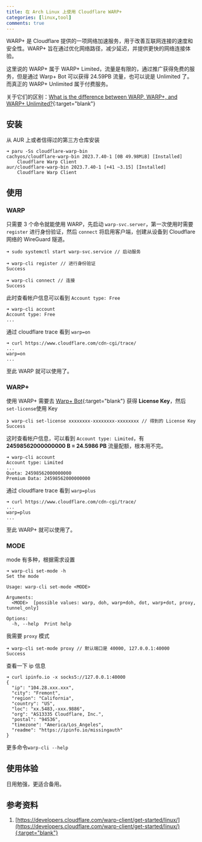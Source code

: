```yaml
---
title: 在 Arch Linux 上使用 Cloudflare WARP+
categories: [linux,tool]
comments: true
---
```


WARP+ 是 Cloudflare 提供的一项网络加速服务，用于改善互联网连接的速度和安全性。WARP+ 旨在通过优化网络路径，减少延迟，并提供更快的网络连接体验。

这里说的 WARP+ 属于 WARP+ Limited，流量是有限的，通过推广获得免费的服务，但是通过 Warp+ Bot 可以获得 24.59PB 流量，也可以说是 Unlimited 了。而真正的 WARP+ Unlimited 属于付费服务。

关于它们的区别：[What is the difference between WARP, WARP+, and WARP+ Unlimited?](https://support.cloudflarewarp.com/hc/en-us/articles/360025731113-What-is-the-difference-between-WARP-WARP-and-WARP-Unlimited-){:target="blank"}

## 安装

从 AUR 上或者信得过的第三方仓库安装  

```
➜ paru -Ss cloudflare-warp-bin
cachyos/cloudflare-warp-bin 2023.7.40-1 [0B 49.98MiB] [Installed]
    Cloudflare Warp Client
aur/cloudflare-warp-bin 2023.7.40-1 [+41 ~3.15] [Installed]
    Cloudflare Warp Client
```

## 使用

### WARP

只需要 3 个命令就能使用 WARP，先启动 `warp-svc.server`，第一次使用时需要 `register` 进行身份验证，然后 `connect` 将启用客户端，创建从设备到 Cloudflare 网络的 WireGuard 隧道。

```
➜ sudo systemctl start warp-svc.service // 启动服务

➜ warp-cli register // 进行身份验证
Success

➜ warp-cli connect // 连接
Success
```

此时查看帐户信息可以看到 `Account type: Free`

```
➜ warp-cli account
Account type: Free
...
```

通过 cloudflare trace 看到 `warp=on`

```
➜ curl https://www.cloudflare.com/cdn-cgi/trace/
...
warp=on
...
```

至此 WARP 就可以使用了。

### WARP+

使用  WARP+ 需要去 [Warp+ Bot](https://t.me/generatewarpplusbot){:target="blank"} 获得 **License Key**，然后 `set-license`使用 Key

```
❯ warp-cli set-license xxxxxxxx-xxxxxxxx-xxxxxxxx // 得到的 License Key
Success
```

这时查看帐户信息，可以看到 `Account type: Limited`，有 **24598562000000000 B = 24.5986 PB** 流量配额，根本用不完。

```
➜ warp-cli account                    
Account type: Limited
...
Quota: 24598562000000000
Premium Data: 24598562000000000
```

通过 cloudflare trace 看到 `warp=plus`

```
➜ curl https://www.cloudflare.com/cdn-cgi/trace/
...
warp=plus
...
```

至此 WARP+ 就可以使用了。

### MODE

mode 有多种，根据需求设置

```
➜ warp-cli set-mode -h
Set the mode

Usage: warp-cli set-mode <MODE>

Arguments:
  <MODE>  [possible values: warp, doh, warp+doh, dot, warp+dot, proxy, tunnel_only]

Options:
  -h, --help  Print help
```

我需要 `proxy` 模式

```
➜ warp-cli set-mode proxy // 默认端口是 40000, 127.0.0.1:40000
Success
```

查看一下 ip 信息

```
➜ curl ipinfo.io -x socks5://127.0.0.1:40000
{
  "ip": "104.28.xxx.xxx",
  "city": "Fremont",
  "region": "California",
  "country": "US",
  "loc": "xx.5483,-xxx.9886",
  "org": "AS13335 Cloudflare, Inc.",
  "postal": "94536",
  "timezone": "America/Los_Angeles",
  "readme": "https://ipinfo.io/missingauth"
}
```

更多命令`warp-cli --help`

## 使用体验

日用勉强，更适合备用。

## 参考资料

1. [https://developers.cloudflare.com/warp-client/get-started/linux/](https://developers.cloudflare.com/warp-client/get-started/linux/){:target="blank"}
